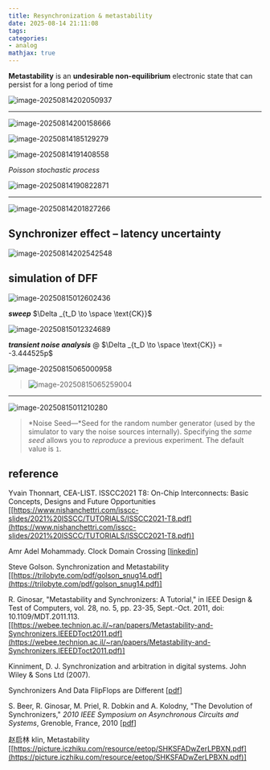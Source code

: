 ```yaml
---
title: Resynchronization & metastability
date: 2025-08-14 21:11:08
tags:
categories:
- analog
mathjax: true
---
```


**Metastability** is an **undesirable non-equilibrium** electronic state that can persist for a long period of time

![image-20250814202050937](resync/image-20250814202050937.png)

---

![image-20250814200158666](resync/image-20250814200158666.png)



![image-20250814185129279](resync/image-20250814185129279.png)



![image-20250814191408558](resync/image-20250814191408558.png)



*Poisson stochastic process*

![image-20250814190822871](resync/image-20250814190822871.png)

---

![image-20250814201827266](resync/image-20250814201827266.png)



## Synchronizer effect – latency uncertainty

![image-20250814202542548](resync/image-20250814202542548.png)

## simulation of DFF

![image-20250815012602436](resync/image-20250815012602436.png)

***sweep*** $\Delta _{t_D \to \space \text{CK}}$

![image-20250815012324689](resync/image-20250815012324689.png)



***transient noise analysis*** @ $\Delta _{t_D \to \space \text{CK}} = -3.444525p$

![image-20250815065000958](resync/image-20250815065000958.png)

> ![image-20250815065259004](resync/image-20250815065259004.png)

---

![image-20250815011210280](resync/image-20250815011210280.png)



> *Noise Seed—*Seed for the random number generator (used by the simulator to vary the noise sources internally). Specifying the *same seed* allows you to *reproduce* a previous experiment. The default value is `1`.

## reference

Yvain Thonnart, CEA-LIST. ISSCC2021 T8: On-Chip Interconnects: Basic Concepts, Designs and Future Opportunities [[https://www.nishanchettri.com/isscc-slides/2021%20ISSCC/TUTORIALS/ISSCC2021-T8.pdf](https://www.nishanchettri.com/isscc-slides/2021%20ISSCC/TUTORIALS/ISSCC2021-T8.pdf)]

Amr Adel Mohammady. Clock Domain Crossing [[linkedin](https://www.linkedin.com/posts/amradelm_clock-domain-crossing-all-parts-activity-7245373317526818816-tiO8?utm_source=share&utm_medium=member_desktop&rcm=ACoAAD-cuiIBDJ62eh9q3qTSSdslYXr-XMd8TGw)]

Steve Golson. Synchronization and Metastability [[https://trilobyte.com/pdf/golson_snug14.pdf](https://trilobyte.com/pdf/golson_snug14.pdf)]

R. Ginosar, "Metastability and Synchronizers: A Tutorial," in IEEE Design & Test of Computers, vol. 28, no. 5, pp. 23-35, Sept.-Oct. 2011, doi: 10.1109/MDT.2011.113. [[https://webee.technion.ac.il/~ran/papers/Metastability-and-Synchronizers.IEEEDToct2011.pdf](https://webee.technion.ac.il/~ran/papers/Metastability-and-Synchronizers.IEEEDToct2011.pdf)]

Kinniment, D. J. Synchronization and arbitration in digital systems. John Wiley & Sons Ltd (2007).

Synchronizers And Data FlipFlops are Different [[pdf](https://ee.usc.edu/async2015/web/wp-content/uploads/2015/03/S1_P4_ASYNC2015IndustrialPaperDFF.pdf)]

S. Beer, R. Ginosar, M. Priel, R. Dobkin and A. Kolodny, "The Devolution of Synchronizers," *2010 IEEE Symposium on Asynchronous Circuits and Systems*, Grenoble, France, 2010 [[pdf](https://kolodny.net.technion.ac.il/files/2016/07/The-devolution-of-synchronizers-ASYNC-2010.pdf)]

赵启林 klin, Metastability [[https://picture.iczhiku.com/resource/eetop/SHKSFADwZerLPBXN.pdf](https://picture.iczhiku.com/resource/eetop/SHKSFADwZerLPBXN.pdf)]
